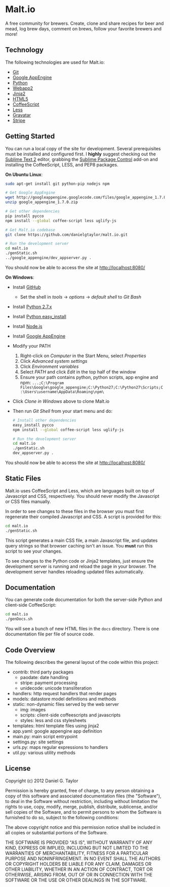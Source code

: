 Malt.io
=======
A free community for brewers. Create, clone and share recipes for beer and mead, log brew days, comment on brews, follow your favorite brewers and more!

Technology
----------
The following technologies are used for Malt.io:

 * [Git](https://help.github.com/)
 * [Google AppEngine](https://developers.google.com/appengine/)
 * [Python](http://www.python.org/)
 * [Webapp2](http://webapp-improved.appspot.com/)
 * [Jinja2](http://jinja.pocoo.org/docs/)
 * [HTML5](http://www.html5rocks.com/)
 * [CoffeeScript](http://coffeescript.org)
 * [Less](http://www.lesscss.org/)
 * [Gravatar](http://en.gravatar.com/)
 * [Stripe](https://stripe.com/)

Getting Started
---------------
You can run a local copy of the site for development. Several prerequisites must be installed and configured first. I **highly** suggest checking out the [Sublime Text 2](http://www.sublimetext.com/2) editor, grabbing the [Sublime Package Control](http://wbond.net/sublime_packages/package_control/installation) add-on and installing the CoffeeScript, LESS, and PEP8 packages.

**On Ubuntu Linux**:

```bash
sudo apt-get install git python-pip nodejs npm

# Get Google AppEngine
wget http://googleappengine.googlecode.com/files/google_appengine_1.7.0.zip
unzip google_appengine_1.7.0.zip

# Get other dependencies
pip install pycco
npm install --global coffee-script less uglify-js

# Get Malt.io codebase
git clone https://github.com/danielgtaylor/malt.io.git

# Run the development server
cd malt.io
./genStatic.sh
../google_appengine/dev_appserver.py .
```

You should now be able to access the site at [http://localhost:8080/](http://localhost:8080)

**On Windows**:

 * Install [GitHub](http://windows.github.com/)
 	* Set the shell in *tools* -> *options* -> *default shell* to *Git Bash*
 * Install [Python 2.7.x](http://python.org/download/)
 * Install [Python easy_install](http://pypi.python.org/packages/2.7/s/setuptools/setuptools-0.6c11.win32-py2.7.exe#md5=57e1e64f6b7c7f1d2eddfc9746bbaf20)
 * Install [Node.js](http://nodejs.org/#download)
 * Install [Google AppEngine](https://developers.google.com/appengine/downloads)
 * Modify your PATH
	1. Right-click on *Computer* in the Start Menu, select *Properties*
	1. Click *Advanced system settings*
	1. Click *Environment variables*
	1. Select *PATH* and click *Edit* in the top half of the window
	1. Ensure your path contains python, python scripts, app engine and npm: `...;C:\Program Files\Google\google_appengine;C:\Python27;C:\Python27\Scripts;C:\Users\username\AppData\Roaming\npm\`
 * Click *Clone in Windows* above to clone Malt.io
 * Then run *Git Shell* from your start menu and do:

 	```bash
	# Install other dependencies
	easy_install pycco
	npm install --global coffee-script less uglify-js

	# Run the development server
	cd malt.io
	./genStatic.sh
	dev_appserver.py .
	```

You should now be able to access the site at [http://localhost:8080/](http://localhost:8080)

Static Files
------------
Malt.io uses CoffeeScript and Less, which are languages built on top of Javascript and CSS, respectively. You should never modify the Javascript or CSS files manually.

In order to see changes to these files in the browser you must first regenerate their compiled Javascript and CSS. A script is provided for this:

```bash
cd malt.io
./genStatic.sh
```

This script generates a main CSS file, a main Javascript file, and updates query strings so that browser caching isn't an issue. You **must** run this script to see your changes.

To see changes to the Python code or Jinja2 templates, just ensure the development server is running and reload the page in your browser. The development server handles reloading updated files automatically.

Documentation
-------------
You can generate code documentation for both the server-side Python and client-side CoffeeScript:

```bash
cd malt.io
./genDocs.sh
```

You will see a bunch of new HTML files in the `docs` directory. There is one documentation file per file of source code.

Code Overview
-------------
The following describes the general layout of the code within this project:

 * contrib: third party packages
	* paodate: date handling
	* stripe: payment processing
	* unidecode: unicode transliteration
 * handlers: http request handlers that render pages
 * models: datastore model definitions and methods
 * static: non-dynamic files served by the web server
 	* img: images
	* scripts: client-side coffeescripts and javascripts
	* styles: less and css stylesheets
 * templates: html template files using jinja2
 * app.yaml: google appengine app definition
 * main.py: main script entrypoint
 * settings.py: site settings
 * urls.py: maps regular expressions to handlers
 * util.py: various utility methods

License
-------
Copyright (c) 2012 Daniel G. Taylor

Permission is hereby granted, free of charge, to any person obtaining a copy of this software and associated documentation files (the "Software"), to deal in the Software without restriction, including without limitation the rights to use, copy, modify, merge, publish, distribute, sublicense, and/or sell copies of the Software, and to permit persons to whom the Software is furnished to do so, subject to the following conditions:

The above copyright notice and this permission notice shall be included in all copies or substantial portions of the Software.

THE SOFTWARE IS PROVIDED "AS IS", WITHOUT WARRANTY OF ANY KIND, EXPRESS OR IMPLIED, INCLUDING BUT NOT LIMITED TO THE WARRANTIES OF MERCHANTABILITY, FITNESS FOR A PARTICULAR PURPOSE AND NONINFRINGEMENT. IN NO EVENT SHALL THE AUTHORS OR COPYRIGHT HOLDERS BE LIABLE FOR ANY CLAIM, DAMAGES OR OTHER LIABILITY, WHETHER IN AN ACTION OF CONTRACT, TORT OR OTHERWISE, ARISING FROM, OUT OF OR IN CONNECTION WITH THE SOFTWARE OR THE USE OR OTHER DEALINGS IN THE SOFTWARE.